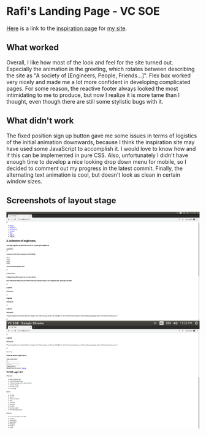 # Rafi's Landing Page - VC SOE

[Here](https://www.figma.com/) is a link to the [inspiration page](https://www.figma.com/) for [my site](https://dartmouth-cs52-19s.github.io/lab1-landingpage-rkhaled98/).

## What worked

Overall, I like how most of the look and feel for the site turned out. Especially the animation in the
greeting, which rotates between describing the site as "A society of [Engineers, People, Friends...]". Flex box
worked very nicely and made me a lot more confident in developing complicated pages. For some reason, the reactive footer
always looked the most intimidating to me to produce, but now I realize it is more tame than I thought, even though
there are still some stylistic bugs with it.

## What didn't work

The fixed position sign up button gave me some issues in terms of logistics of the initial animation downwards, 
because I think the inspiration site may have used some JavaScript to accomplish it. 
I would love to know how and if this can be implemented in pure CSS. Also, unfortunately I didn't have enough time
to develop a nice looking drop down menu for mobile, so I decided to comment out my progress in the latest commit. Finally, the alternating text animation is cool, but doesn't look as clean in certain window sizes.

## Screenshots of layout stage

![Screen Cap HTML Layour Stage](/img/html-cap.png?raw=true "Layout Stage")




